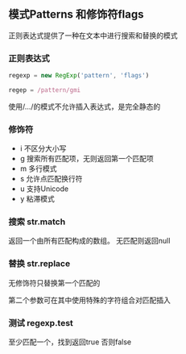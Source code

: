 ## 模式Patterns 和修饰符flags

正则表达式提供了一种在文本中进行搜索和替换的模式



### 正则表达式

```js
regexp = new RegExp('pattern', 'flags')

regep = /pattern/gmi
```

使用/.../的模式不允许插入表达式，是完全静态的

### 修饰符

- i 不区分大小写
- g 搜索所有匹配项，无则返回第一个匹配项
- m 多行模式
- s 允许点匹配换行符
- u 支持Unicode
- y 粘滞模式

### 搜索 str.match

返回一个由所有匹配构成的数组。 无匹配则返回null



### 替换 str.replace

无修饰符只替换第一个匹配的

第二个参数可在其中使用特殊的字符组合对匹配插入



### 测试 regexp.test

至少匹配一个，找到返回true 否则false

